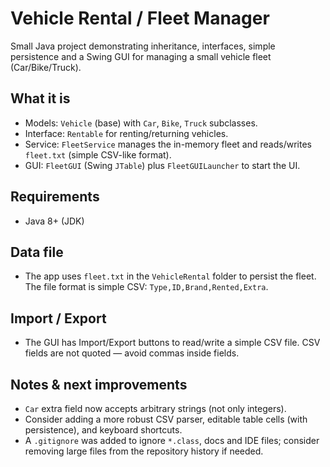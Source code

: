 # Vehicle Rental / Fleet Manager

Small Java project demonstrating inheritance, interfaces, simple persistence and a Swing GUI for managing a small vehicle fleet (Car/Bike/Truck).

## What it is
- Models: `Vehicle` (base) with `Car`, `Bike`, `Truck` subclasses.
- Interface: `Rentable` for renting/returning vehicles.
- Service: `FleetService` manages the in-memory fleet and reads/writes `fleet.txt` (simple CSV-like format).
- GUI: `FleetGUI` (Swing `JTable`) plus `FleetGUILauncher` to start the UI.

## Requirements
- Java 8+ (JDK)

## Data file
- The app uses `fleet.txt` in the `VehicleRental` folder to persist the fleet. The file format is simple CSV: `Type,ID,Brand,Rented,Extra`.

## Import / Export
- The GUI has Import/Export buttons to read/write a simple CSV file. CSV fields are not quoted — avoid commas inside fields.

## Notes & next improvements
- `Car` extra field now accepts arbitrary strings (not only integers).
- Consider adding a more robust CSV parser, editable table cells (with persistence), and keyboard shortcuts.
- A `.gitignore` was added to ignore `*.class`, docs and IDE files; consider removing large files from the repository history if needed.


